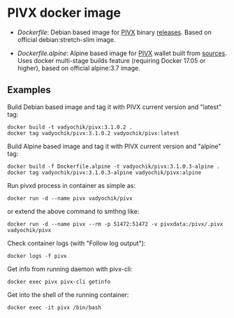 # PIVX docker image

- *Dockerfile*: Debian based image for [PIVX](https://pivx.org/) binary [releases](https://github.com/PIVX-Project/PIVX/releases). Based on official debian:stretch-slim image.

- *Dockerfile.alpine*: Alpine based image for [PIVX](https://pivx.org/) wallet built from [sources](https://github.com/PIVX-Project/PIVX). Uses docker multi-stage builds feature (requiring Docker 17.05 or higher), based on official alpine:3.7 image.

## Examples

Build Debian based image and tag it with PIVX current version and "latest" tag:
```
docker build -t vadyochik/pivx:3.1.0.2 .
docker tag vadyochik/pivx:3.1.0.2 vadyochik/pivx:latest
```

Build Alpine based image and tag it with PIVX current version and "alpine" tag:
```
docker build -f Dockerfile.alpine -t vadyochik/pivx:3.1.0.3-alpine .
docker tag vadyochik/pivx:3.1.0.3-alpine vadyochik/pivx:alpine
```

Run pivxd process in container as simple as:
```
docker run -d --name pivx vadyochik/pivx
```

or extend the above command to smthng like:
```
docker run -d --name pivx --rm -p 51472:51472 -v pivxdata:/pivx/.pivx vadyochik/pivx 
```

Check container logs (with "Follow log output"):
```
docker logs -f pivx
```

Get info from running daemon with pivx-cli:
```
docker exec pivx pivx-cli getinfo
```

Get into the shell of the running container:
```
docker exec -it pivx /bin/bash
```

